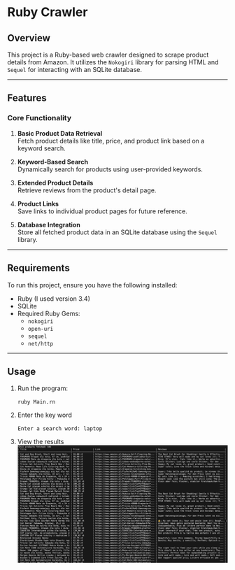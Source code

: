 # Ruby Crawler

## Overview

This project is a Ruby-based web crawler designed to scrape product details from Amazon. It utilizes the `Nokogiri` library for parsing HTML and `Sequel` for interacting with an SQLite database.

---

## Features

### Core Functionality
1. **Basic Product Data Retrieval**  
   Fetch product details like title, price, and product link based on a keyword search.
   
2. **Keyword-Based Search**  
   Dynamically search for products using user-provided keywords.

3. **Extended Product Details**  
   Retrieve reviews from the product's detail page.

4. **Product Links**  
   Save links to individual product pages for future reference.

5. **Database Integration**  
   Store all fetched product data in an SQLite database using the `Sequel` library.

---

## Requirements

To run this project, ensure you have the following installed:

- Ruby (I used version 3.4)
- SQLite
- Required Ruby Gems:
  - `nokogiri`
  - `open-uri`
  - `sequel`
  - `net/http`

___

## Usage

1. Run the program:
    ```
    ruby Main.rn
    ```

2. Enter the key word
    ```
    Enter a search word: laptop
    ```

3. View the results
   ![alt text](image.png)


